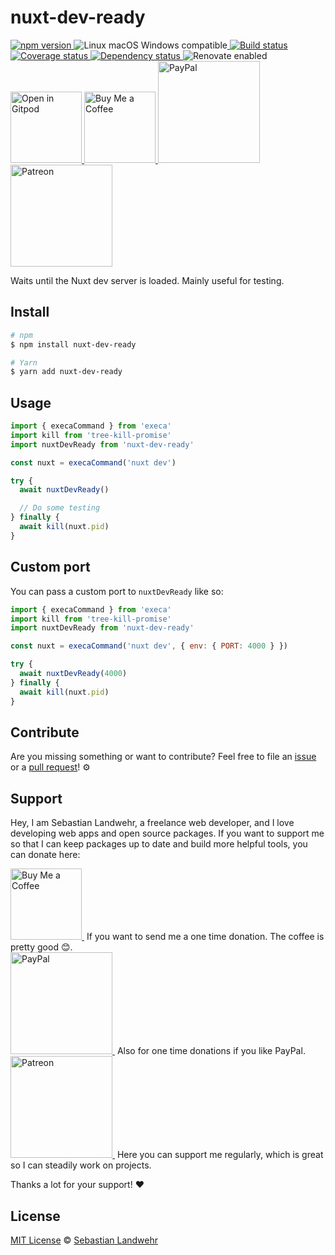<!-- TITLE/ -->
# nuxt-dev-ready
<!-- /TITLE -->

<!-- BADGES/ -->
  <p>
    <a href="https://npmjs.org/package/nuxt-dev-ready">
      <img
        src="https://img.shields.io/npm/v/nuxt-dev-ready.svg"
        alt="npm version"
      >
    </a><img src="https://img.shields.io/badge/os-linux%20%7C%C2%A0macos%20%7C%C2%A0windows-blue" alt="Linux macOS Windows compatible"><a href="https://github.com/dword-design/nuxt-dev-ready/actions">
      <img
        src="https://github.com/dword-design/nuxt-dev-ready/workflows/build/badge.svg"
        alt="Build status"
      >
    </a><a href="https://codecov.io/gh/dword-design/nuxt-dev-ready">
      <img
        src="https://codecov.io/gh/dword-design/nuxt-dev-ready/branch/master/graph/badge.svg"
        alt="Coverage status"
      >
    </a><a href="https://david-dm.org/dword-design/nuxt-dev-ready">
      <img src="https://img.shields.io/david/dword-design/nuxt-dev-ready" alt="Dependency status">
    </a><img src="https://img.shields.io/badge/renovate-enabled-brightgreen" alt="Renovate enabled"><br/><a href="https://gitpod.io/#https://github.com/dword-design/nuxt-dev-ready">
      <img
        src="https://gitpod.io/button/open-in-gitpod.svg"
        alt="Open in Gitpod"
        width="114"
      >
    </a><a href="https://www.buymeacoffee.com/dword">
      <img
        src="https://www.buymeacoffee.com/assets/img/guidelines/download-assets-sm-2.svg"
        alt="Buy Me a Coffee"
        width="114"
      >
    </a><a href="https://paypal.me/SebastianLandwehr">
      <img
        src="https://sebastianlandwehr.com/images/paypal.svg"
        alt="PayPal"
        width="163"
      >
    </a><a href="https://www.patreon.com/dworddesign">
      <img
        src="https://sebastianlandwehr.com/images/patreon.svg"
        alt="Patreon"
        width="163"
      >
    </a>
</p>
<!-- /BADGES -->

<!-- DESCRIPTION/ -->
Waits until the Nuxt dev server is loaded. Mainly useful for testing.
<!-- /DESCRIPTION -->

<!-- INSTALL/ -->
## Install

```bash
# npm
$ npm install nuxt-dev-ready

# Yarn
$ yarn add nuxt-dev-ready
```
<!-- /INSTALL -->

## Usage

```js
import { execaCommand } from 'execa'
import kill from 'tree-kill-promise'
import nuxtDevReady from 'nuxt-dev-ready'

const nuxt = execaCommand('nuxt dev')

try {
  await nuxtDevReady()

  // Do some testing
} finally {
  await kill(nuxt.pid)
} 
```

## Custom port

You can pass a custom port to `nuxtDevReady` like so:

```js
import { execaCommand } from 'execa'
import kill from 'tree-kill-promise'
import nuxtDevReady from 'nuxt-dev-ready'

const nuxt = execaCommand('nuxt dev', { env: { PORT: 4000 } })

try {
  await nuxtDevReady(4000)
} finally {
  await kill(nuxt.pid)
} 
```

<!-- LICENSE/ -->
## Contribute

Are you missing something or want to contribute? Feel free to file an [issue](https://github.com/dword-design/nuxt-dev-ready/issues) or a [pull request](https://github.com/dword-design/nuxt-dev-ready/pulls)! ⚙️

## Support

Hey, I am Sebastian Landwehr, a freelance web developer, and I love developing web apps and open source packages. If you want to support me so that I can keep packages up to date and build more helpful tools, you can donate here:

<p>
  <a href="https://www.buymeacoffee.com/dword">
    <img
      src="https://www.buymeacoffee.com/assets/img/guidelines/download-assets-sm-2.svg"
      alt="Buy Me a Coffee"
      width="114"
    >
  </a>&nbsp;If you want to send me a one time donation. The coffee is pretty good 😊.<br/>
  <a href="https://paypal.me/SebastianLandwehr">
    <img
      src="https://sebastianlandwehr.com/images/paypal.svg"
      alt="PayPal"
      width="163"
    >
  </a>&nbsp;Also for one time donations if you like PayPal.<br/>
  <a href="https://www.patreon.com/dworddesign">
    <img
      src="https://sebastianlandwehr.com/images/patreon.svg"
      alt="Patreon"
      width="163"
    >
  </a>&nbsp;Here you can support me regularly, which is great so I can steadily work on projects.
</p>

Thanks a lot for your support! ❤️

## License

[MIT License](https://opensource.org/licenses/MIT) © [Sebastian Landwehr](https://sebastianlandwehr.com)
<!-- /LICENSE -->
